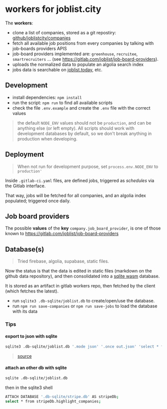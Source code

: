 # workers for joblist.city

The **workers**:
- clone a list of companies, stored as a git repostiry: [github/joblistcity/companies](https://github.com/joblistcity/companies)
- fetch all available job positions from every companies by talking with job-boards providers APIS
- job-board providers implemented are: `greenhouse`, `recruitee`, `smartrecruiters` ... (see https://gitlab.com/joblist/job-board-providers).
- uploads the normalized data to populate an algolia search index
- jobs data is searchable on [joblist.today](https://joblist.today), etc.

## Development

- install dependencies: `npm install`
- run the script: `npm run` to find all available scripts
- check the file `.env.example` and create the `.env` file with the correct values

> the default `NODE_ENV` values should not be `production`, and can be anything else (or left empty). All scripts should work with development databases by default, so we don't break anything in production when developing.

## Deployment

> When not run for development purpose, set `process.env.NODE_ENV` to `production'`

Inside `.gitlab-ci.yaml` files, are defined jobs, triggered as
*schedules* via the Gitlab interface.

That way, jobs will be fetched for all companies, and an algolia index populated; triggered once daily.

## Job board providers

The possible **values** of the **key** `company.job_board_provider`, is one of those known to https://gitlab.com/joblist/job-board-providers
## Database(s)

> Tried firebase, algolia, supabase, static files.

Now the status is that the data is edited in static files (markdown on
the github data repository), and then consolidated into a [sqlite
wasm](https://www.npmjs.com/package/@sqlite.org/sqlite-wasm) database.

It is stored as an artifact in gitlab workers repo, then fetched by
the client (which fetches the latest).

- run `sqlite3 .db-sqlite/joblist.db` to create/open/use the database.
- run `npm run save-companies` or `npm run save-jobs` to load the
  database with its data

### Tips

#### export to json with sqlite

```bash
sqlite3 .db-sqlite/joblist.db '.mode json' '.once out.json' 'select * from companies'
```
> [source](https://stackoverflow.com/questions/5491858/how-to-export-sqlite-to-json)

#### attach an other db with sqlite

```bash
sqlite .db-sqlite/joblist.db
```
then in the sqlite3 shell
```bash
ATTACH DATABASE '.db-sqlite/stripe.db' AS stripeDb;
select * from stripeDb.highlight_companies;
```
